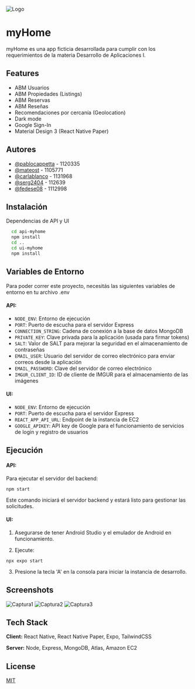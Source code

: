 
![Logo](https://i.imgur.com/CyBY6ZQ.jpg)


# myHome 

myHome es una app ficticia desarrollada para cumplir con los requerimientos de la materia Desarrollo de Aplicaciones I. 



## Features

- ABM Usuarios
- ABM Propiedades (Listings)
- ABM Reservas
- ABM Reseñas
- Recomendaciones por cercanía (Geolocation)
- Dark mode
- Google Sign-In
- Material Design 3 (React Native Paper)
## Autores

- [@pablocappetta](https://www.github.com/pablocappetta) - 1120335
- [@mateost](https://www.github.com/mateost) - 1105771
- [@carlablanco](https://www.github.com/carlablanco) - 1131968
- [@serg2404](https://www.github.com/serg2404) - 112639
- [@fedese08](https://www.github.com/fedese08) - 1112998



## Instalación

Dependencias de API y UI

```bash
  cd api-myhome
  npm install
  cd ..
  cd ui-myhome
  npm install
```
## Variables de Entorno

Para poder correr este proyecto, necesitás las siguientes variables de entorno en tu archivo .env

#### API:

- `NODE_ENV`: Entorno de ejecución
- `PORT`: Puerto de escucha para el servidor Express
- `CONNECTION_STRING`: Cadena de conexión a la base de datos MongoDB
- `PRIVATE_KEY`: Clave privada para la aplicación (usada para firmar tokens)
- `SALT`: Valor de SALT para mejorar la seguridad en el almacenamiento de contraseñas
- `EMAIL_USER`: Usuario del servidor de correo electrónico para enviar correos desde la aplicación
- `EMAIL_PASSWORD`: Clave del servidor de correo electrónico
- `IMGUR_CLIENT_ID`: ID de cliente de IMGUR para el almacenamiento de las imágenes

#### UI:

- `NODE_ENV`: Entorno de ejecución
- `PORT`: Puerto de escucha para el servidor Express
- `REACT_APP_API_URL`: Endpoint de la instancia de EC2
- `GOOGLE_APIKEY`: API key de Google para el funcionamiento de servicios de login y registro de usuarios
## Ejecución

#### API:

Para ejecutar el servidor del backend:

```
npm start
```

Este comando iniciará el servidor backend y estará listo para gestionar las solicitudes.

#### UI:


1. Asegurarse de tener Android Studio y el emulador de Android en funcionamiento.

2. Ejecute: 

```
npx expo start
```

3. Presione la tecla 'A' en la consola para iniciar la instancia de desarrollo.


## Screenshots

![Captura1](https://i.imgur.com/nzpqnXm.png)
![Captura2](https://i.imgur.com/FuflmUd.png)
![Captura3](https://i.imgur.com/jHwdoC0.png)


## Tech Stack

**Client:** React Native, React Native Paper, Expo, TailwindCSS

**Server:** Node, Express, MongoDB, Atlas, Amazon EC2
## License

[MIT](https://choosealicense.com/licenses/mit/)


